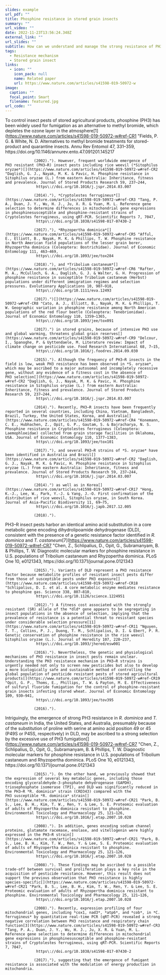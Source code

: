 ```yaml
---
slides: example
url_pdf: ""
title: Phosphine resistance in stored grain insects
summary: ""
url_video: ""
date: 2022-11-23T13:56:24.348Z
external_link: ""
url_slides: ""
subtitle: How can we understand and manage the strong resistance of PH3?
tags:
  - Resistance mechanism
  - Stored grain insect
links:
  - icon: ""
    icon_pack: null
    name: Related paper
    url: https://www.nature.com/articles/s41598-019-50972-w
image:
  caption: ""
  focal_point: Smart
  filename: featured.jpg
url_code: ""
---
```

To control insect pests of stored agricultural products, phosphine (PH3) has been widely used for fumigation as an alternative to methyl bromide, which depletes the ozone layer in the atmosphere[1](https://www.nature.com/articles/s41598-019-50972-w#ref-CR1 "Fields, P. G. & White, N. D. Alternatives to methyl bromide treatments for stored-product and quarantine insects. Annu Rev Entomol 47, 331–359, 
                  https\://doi.org/10.1146/annurev.ento.47.091201.145217
                  
                 (2002)."). However, frequent worldwide emergence of PH3 resistant (PH3–R) insect pests including rice weevil (*Sitophilus oryzae*)[](https://www.nature.com/articles/s41598-019-50972-w#ref-CR2 "Daglish, G. J., Nayak, M. K. & Pavic, H. Phosphine resistance in Sitophilus oryzae (L.) from eastern Australia: Inheritance, fitness and prevalence. Journal of Stored Products Research 59, 237–244, 
                  https\://doi.org/10.1016/j.jspr.2014.03.007
                  
                 (2014)."), *Cryptolestes ferrugineus*[](https://www.nature.com/articles/s41598-019-50972-w#ref-CR3 "Tang, P. A., Duan, J. Y., Wu, H. J., Ju, X. R. & Yuan, M. L. Reference gene selection to determine differences in mitochondrial gene expressions in phosphinesusceptible and phosphine-resistant strains of Cryptolestes ferrugineus, using qRT-PCR. Scientific Reports 7, 7047, 
                  https\://doi.org/10.1038/s41598-017-07430-2
                  
                 (2017)."), *Rhyzopertha dominica*[](https://www.nature.com/articles/s41598-019-50972-w#ref-CR5 "Afful, E., Elliott, B., Nayak, M. K. & Phillips, T. W. Phosphine resistance in North American field populations of the lesser grain borer, Rhyzopertha dominica (Coleoptera: Bostrichidae). Journal of Economic Entomology 111, 463–469, 
                  https\://doi.org/10.1093/jee/tox284
                  
                 (2018)."), and *Tribolium castaneum*[](https://www.nature.com/articles/s41598-019-50972-w#ref-CR6 "Rafter, M. A., McCulloch, G. A., Daglish, G. J. & Walter, G. H. Progression of phosphine resistance in susceptible Tribolium castaneum (Herbst) populations under different immigration regimes and selection pressures. Evolutionary Applications 10, 907–918, 
                  https\://doi.org/10.1111/eva.12493
                  
                 (2017).")[](https://www.nature.com/articles/s41598-019-50972-w#ref-CR8 "Cato, A. J., Elliott, B., Nayak, M. K. & Phillips, T. W. Geographic variation in phosphine resistance among North American populations of the red flour beetle (Coleoptera: Tenebrionidae). Journal of Economic Entomology 110, 1359–1365, 
                  https\://doi.org/10.1093/jee/tox091
                  
                 (2017).") in stored grains, because of intensive PH3 use and global warming, threatens global grain reserves[](https://www.nature.com/articles/s41598-019-50972-w#ref-CR9 "Delcour, I., Spanoghe, P. & Uyttendaele, M. Literature review: Impact of climate change on pesticide use. Food Research International 68, 7–15, 
                  https\://doi.org/10.1016/j.foodres.2014.09.030
                  
                 (2015)."). Although the frequency of PH3–R insects in the field is low, weak PH3 resistance has been observed in *S. oryzae*, which may be ascribed to a major autosomal and incompletely recessive gene, without any evidence of a fitness cost in the absence of PH3 selection[](https://www.nature.com/articles/s41598-019-50972-w#ref-CR2 "Daglish, G. J., Nayak, M. K. & Pavic, H. Phosphine resistance in Sitophilus oryzae (L.) from eastern Australia: Inheritance, fitness and prevalence. Journal of Stored Products Research 59, 237–244, 
                  https\://doi.org/10.1016/j.jspr.2014.03.007
                  
                 (2014)."). Recently, PH3–R insects have been frequently reported in several countries, including China, Vietnam, Bangladesh, Brazil, Turkey, the United States, Korea, and Australia[](https://www.nature.com/articles/s41598-019-50972-w#ref-CR4 "Konemann, C. E., Hubhachen, Z., Opit, G. P., Gautam, S. & Bajracharya, N. S. Phosphine resistance in Cryptolestes ferrugineus (Coleoptera: Laemophloeidae) collected from grain storage facilities in Oklahoma, USA. Journal of Economic Entomology 110, 1377–1383, 
                  https\://doi.org/10.1093/jee/tox101
                  
                 (2017)."), and several PH3–R strains of *S. oryzae* have been identified in Australia and Brazil[](https://www.nature.com/articles/s41598-019-50972-w#ref-CR2 "Daglish, G. J., Nayak, M. K. & Pavic, H. Phosphine resistance in Sitophilus oryzae (L.) from eastern Australia: Inheritance, fitness and prevalence. Journal of Stored Products Research 59, 237–244, 
                  https\://doi.org/10.1016/j.jspr.2014.03.007
                  
                 (2014).") as well as in Korea[](https://www.nature.com/articles/s41598-019-50972-w#ref-CR17 "Hong, K.-J., Lee, W., Park, Y.-J. & Yang, J.-O. First confirmation of the distribution of rice weevil, Sitophilus oryzae, in South Korea. Journal of Asia-Pacific Biodiversity 11, 69–75, 
                  https\://doi.org/10.1016/j.japb.2017.12.005
                  
                 (2018).").

PH3–R insect pests harbor an identical amino acid substitution in a core metabolic gene encoding dihydrolipoamide dehydrogenase (DLD), consistent with the presence of a genetic resistance factor identified in *R. dominica* and *T. castaneum*[7](https://www.nature.com/articles/s41598-019-50972-w#ref-CR7 "Chen, Z., Schlipalius, D., Opit, G., Subramanyam, B. & Phillips, T. W. Diagnostic molecular markers for phosphine resistance in U.S. populations of Tribolium castaneum and Rhyzopertha dominica. PLoS One 10, e0121343, 
                  https\://doi.org/10.1371/journal.pone.0121343
                  
                 (2015)."). Variants of DLD represent a PH3 resistance factor because metabolite profiles of resistant insect pests differ from those of susceptible pests under PH3 exposure[](https://www.nature.com/articles/s41598-019-50972-w#ref-CR18 "Schlipalius, D. I. et al. A core metabolic enzyme mediates resistance to phosphine gas. Science 338, 807–810, 
                  https\://doi.org/10.1126/science.1224951
                  
                 (2012).") A fitness cost associated with the strongly resistant (SR) allele of the *dld* gene appears to be segregating in insect populations in the absence of selection, implying that the prevalence of resistance is a potential threat to resistant species under considerable selection pressure[11](https://www.nature.com/articles/s41598-019-50972-w#ref-CR11 "Nguyen, T. T., Collins, P. J., Duong, T. M., Schlipalius, D. I. & Ebert, P. R. Genetic conservation of phosphine resistance in the rice weevil Sitophilus oryzae (L.). Journal of Heredity 107, 228–237, 
                  https\://doi.org/10.1093/jhered/esw001
                  
                 (2016)."). Nevertheless, the genetic and physiological mechanisms of PH3 resistance in insect pests remain unclear. Understanding the PH3 resistance mechanism in PH3–R strains is urgently needed not only to screen new pesticides but also to develop a more biologically safe and sustainable method of controlling the global population of pesticide resistant pests of stored agricultural products[](https://www.nature.com/articles/s41598-019-50972-w#ref-CR19 "Opit, G. P., Thoms, E., Phillips, T. W. & Payton, M. E. Effectiveness of sulfuryl fluoride fumigation for the control of phosphine-resistant grain insects infesting stored wheat. Journal of Economic Entomology 109, 930–941, 
                  https\://doi.org/10.1093/jee/tov395
                  
                 (2016).").

Intriguingly, the emergence of strong PH3 resistance in *R. dominica* and *T. castaneum* in India, the United States, and Australia, presumably because of the substitution of proline with serine at amino acid position 49 or 45 (P49S or P45S, respectively) in DLD, may be ascribed to a strong selection by the excessive use of PH3 fumigation[](https://www.nature.com/articles/s41598-019-50972-w#ref-CR7 "Chen, Z., Schlipalius, D., Opit, G., Subramanyam, B. & Phillips, T. W. Diagnostic molecular markers for phosphine resistance in U.S. populations of Tribolium castaneum and Rhyzopertha dominica. PLoS One 10, e0121343, 
                  https\://doi.org/10.1371/journal.pone.0121343
                  
                 (2015)."). On the other hand, we previously showed that the expression of several key metabolic genes, including those encoding glyceraldehyde-3-phosphate dehydrogenase (GAPDH), triosephosphate isomerase (TPI), and DLD was significantly reduced in the PH3–R *R. dominica* strain (CRD343) compared with the PH3 susceptible *R. dominica* strain[](https://www.nature.com/articles/s41598-019-50972-w#ref-CR21 "Park, B. S., Lee, B. H., Kim, T. W., Ren, Y. & Lee, S. E. Proteomic evaluation of adults of Rhyzopertha dominica resistant to phosphine. Environmental Toxicology and Pharmacology 25, 121–126, 
                  https\://doi.org/10.1016/j.etap.2007.10.028
                  
                 (2008)."). In addition, genes encoding sodium channel proteins, glutamate racemase, enolase, and vitellogenin were highly expressed in the PH3–R strain[](https://www.nature.com/articles/s41598-019-50972-w#ref-CR21 "Park, B. S., Lee, B. H., Kim, T. W., Ren, Y. & Lee, S. E. Proteomic evaluation of adults of Rhyzopertha dominica resistant to phosphine. Environmental Toxicology and Pharmacology 25, 121–126, 
                  https\://doi.org/10.1016/j.etap.2007.10.028
                  
                 (2008)."). These findings may be ascribed to a possible trade-off between survival and proliferation plays a key role in the acquisition of pesticide resistance. However, this result does not support the previous observation that PH3 resistance is highly species-specific[](https://www.nature.com/articles/s41598-019-50972-w#ref-CR21 "Park, B. S., Lee, B. H., Kim, T. W., Ren, Y. & Lee, S. E. Proteomic evaluation of adults of Rhyzopertha dominica resistant to phosphine. Environmental Toxicology and Pharmacology 25, 121–126, 
                  https\://doi.org/10.1016/j.etap.2007.10.028
                  
                 (2008)."). Recently, expression profiling of four mitochondrial genes, including *cox1, nad3*, *atp6*, and *cob*, in *C. ferrugineus* by quantitative real-time PCR (qRT-PCR) revealed a strong negative correlation between PH3 resistance and respiratory chain function[3](https://www.nature.com/articles/s41598-019-50972-w#ref-CR3 "Tang, P. A., Duan, J. Y., Wu, H. J., Ju, X. R. & Yuan, M. L. Reference gene selection to determine differences in mitochondrial gene expressions in phosphinesusceptible and phosphine-resistant strains of Cryptolestes ferrugineus, using qRT-PCR. Scientific Reports 7, 7047, 
                  https\://doi.org/10.1038/s41598-017-07430-2
                  
                 (2017)."), suggesting that the emergence of fumigant resistance is associated with the modulation of energy production in mitochondria.